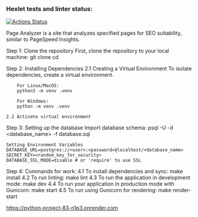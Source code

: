 ### Hexlet tests and linter status:
[![Actions Status](https://github.com/tpl-86/python-project-83/actions/workflows/hexlet-check.yml/badge.svg)](https://github.com/tpl-86/python-project-83/actions)

Page Analyzer is a site that analyzes specified pages for SEO suitability, similar to PageSpeed ​​Insights.

Step 1: Clone the repository
    First, clone the repository to your local machine:
    git clone <repository URL>
    cd <project folder>

Step 2: Installing Dependencies
    2.1 Creating a Virtual Environment
        To isolate dependencies, create a virtual environment.

        For Linux/MacOS:
        python3 -m venv .venv

        For Windows:
        python -m venv .venv
    
    2.2 Activate virtual environment
    
Step 3: Setting up the database
    Import database schema:
    psql -U <user> -d <database_name> -f database.sql

    Setting Environment Variables
    DATABASE_URL=postgres://<user>:<password>@localhost/<database_name>
    SECRET_KEY=<random_key_for_security>
    DATABASE_SSL_MODE=disable # or 'require' to use SSL

Step 4: Commands for work:
    4.1 To install dependencies and sync:
        make install
    4.2 To run linting:
        make lint
    4.3 To run the application in development mode:
        make dev
    4.4 To run your application in production mode with Gunicorn:
        make start
    4.5 To run using Gunicorn for rendering:
        make render-start

https://python-project-83-n1p3.onrender.com